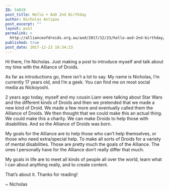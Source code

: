 ```yaml
---
ID: 54019
post_title: Hello + AoD 2nd Birthday
author: Nicholas Antipas
post_excerpt: ""
layout: post
permalink: >
  http://allianceofdroids.org.au/aod/2017/12/23/hello-aod-2nd-birthday/
published: true
post_date: 2017-12-23 16:34:23
---
```

<p>Hi there, I’m Nicholas. Just making a post to introduce myself and talk about my time with the Alliance of Droids.</p><p>As far as introductions go, there isn’t a lot to say. My name is Nicholas, I’m currently 17 years old, and I’m a geek. You can find me on most social media as Nickoyoshi.</p><p>2 years ago today, myself and my cousin Liam were talking about Star Wars and the different kinds of Droids and then we pretended that we made a new kind of Droid. We made a few more and eventually called them the Alliance of Droids. We then thought that we could make this an actual thing. We could make this a charity. We can make Droids to help those with disabilities. And so the Alliance of Droids was born. </p><p>My goals for the Alliance are to help those who can’t help themselves, or those who need extra/special help. To make all sorts of Droids for a variety of mental disabilities. Those are pretty much the goals of the Alliance. The ones I personally have for the Alliance don’t really differ that much. </p><p>My goals in life are to meet all kinds of people all over the world, learn what I can about anything really, and to create content.</p><p>That’s about it. Thanks for reading!</p><p>~ Nicholas</p>